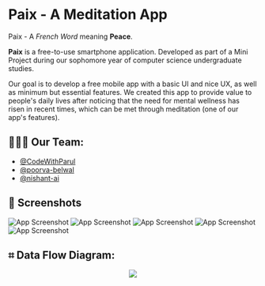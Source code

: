 
# Paix - A Meditation App

Paix - A _French Word_ meaning **Peace**.

**Paix** is a free-to-use smartphone application. Developed as part of a Mini Project during our sophomore year of computer science undergraduate studies.

Our goal is to develop a free mobile app with a basic UI and nice UX, as well as minimum but essential features. We created this app to provide value to people's daily lives after noticing that the need for mental wellness has risen in recent times, which can be met through meditation (one of our app's features).


## 🧑🏻‍💻 Our Team:

- [@CodeWithParul](https://www.github.com/CodeWithParul)
- [@poorva-belwal](https://github.com/poorva-belwal)
- [@nishant-ai](https://github.com/nishant-ai)
## 📱 Screenshots

![App Screenshot](https://github.com/nishant-ai/Paix/blob/master/Paix%20Documentation%20Assets/Picture%201.png)
![App Screenshot](https://github.com/nishant-ai/Paix/blob/master/Paix%20Documentation%20Assets/Picture%202.png)
![App Screenshot](https://github.com/nishant-ai/Paix/blob/master/Paix%20Documentation%20Assets/Picture%203.png)
![App Screenshot](https://github.com/nishant-ai/Paix/blob/master/Paix%20Documentation%20Assets/Picture%204.png)
![App Screenshot](https://github.com/nishant-ai/Paix/blob/master/Paix%20Documentation%20Assets/Picture%205.png)

## ⌗ Data Flow Diagram:
<p align="center">
  <img src="https://github.com/nishant-ai/Paix/blob/master/Paix%20Documentation%20Assets/DataFlow.png" />
</p>
